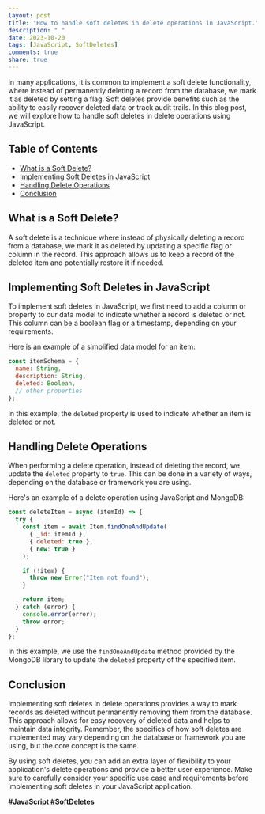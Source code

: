 ```yaml
---
layout: post
title: "How to handle soft deletes in delete operations in JavaScript."
description: " "
date: 2023-10-20
tags: [JavaScript, SoftDeletes]
comments: true
share: true
---
```


In many applications, it is common to implement a soft delete functionality, where instead of permanently deleting a record from the database, we mark it as deleted by setting a flag. Soft deletes provide benefits such as the ability to easily recover deleted data or track audit trails. In this blog post, we will explore how to handle soft deletes in delete operations using JavaScript.

## Table of Contents
- [What is a Soft Delete?](#what-is-a-soft-delete)
- [Implementing Soft Deletes in JavaScript](#implementing-soft-deletes-in-javascript)
- [Handling Delete Operations](#handling-delete-operations)
- [Conclusion](#conclusion)

## What is a Soft Delete?
A soft delete is a technique where instead of physically deleting a record from a database, we mark it as deleted by updating a specific flag or column in the record. This approach allows us to keep a record of the deleted item and potentially restore it if needed.

## Implementing Soft Deletes in JavaScript
To implement soft deletes in JavaScript, we first need to add a column or property to our data model to indicate whether a record is deleted or not. This column can be a boolean flag or a timestamp, depending on your requirements.

Here is an example of a simplified data model for an item:

```javascript
const itemSchema = {
  name: String,
  description: String,
  deleted: Boolean,
  // other properties
};
```

In this example, the `deleted` property is used to indicate whether an item is deleted or not.

## Handling Delete Operations
When performing a delete operation, instead of deleting the record, we update the `deleted` property to `true`. This can be done in a variety of ways, depending on the database or framework you are using.

Here's an example of a delete operation using JavaScript and MongoDB:

```javascript
const deleteItem = async (itemId) => {
  try {
    const item = await Item.findOneAndUpdate(
      { _id: itemId },
      { deleted: true },
      { new: true }
    );

    if (!item) {
      throw new Error("Item not found");
    }

    return item;
  } catch (error) {
    console.error(error);
    throw error;
  }
};
```

In this example, we use the `findOneAndUpdate` method provided by the MongoDB library to update the `deleted` property of the specified item.

## Conclusion
Implementing soft deletes in delete operations provides a way to mark records as deleted without permanently removing them from the database. This approach allows for easy recovery of deleted data and helps to maintain data integrity. Remember, the specifics of how soft deletes are implemented may vary depending on the database or framework you are using, but the core concept is the same.

By using soft deletes, you can add an extra layer of flexibility to your application's delete operations and provide a better user experience. Make sure to carefully consider your specific use case and requirements before implementing soft deletes in your JavaScript application.

**#JavaScript #SoftDeletes**